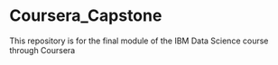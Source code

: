 # Coursera_Capstone
This repository is for the final module of the IBM Data Science course through Coursera
